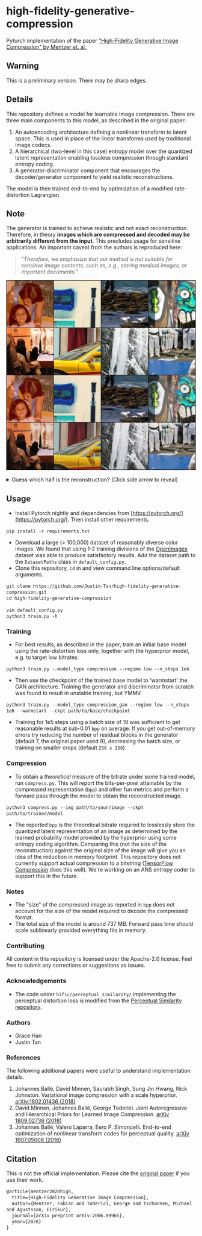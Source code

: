 # high-fidelity-generative-compression
Pytorch implementation of the paper ["High-Fidelity Generative Image Compression" by Mentzer et. al.](https://hific.github.io/)

## Warning
This is a preliminary version. There may be sharp edges.

## Details
This repository defines a model for learnable image compression. There are three main components to this model, as described in the original paper:

1. An autoencoding architecture defining a nonlinear transform to latent space. This is used in place of the linear transforms used by traditional image codecs.
2. A hierarchical (two-level in this case) entropy model over the quantized latent representation enabling lossless compression through standard entropy coding.
3. A generator-discriminator component that encourages the decoder/generator component to yield realistic reconstructions.

The model is then trained end-to-end by optimization of a modified rate-distortion Lagrangian. 

## Note
The generator is trained to achieve realistic and not exact reconstruction. Therefore, in theory **images which are compressed and decoded may be arbitrarily different from the input**. This precludes usage for sensitive applications. An important caveat from the authors is reproduced here: 

> "_Therefore, we emphasize that our method is not suitable for sensitive image contents, such as, e.g., storing medical images, or important documents._" 

![guess](assets/recon.jpg)

<details>
  <summary>Guess which half is the reconstruction? (Click side arrow to reveal) </summary>

> Bottom row, (average bpp 0.097) v. the top row JPG originals (average bpp 2.981).

</details>

## Usage
* Install Pytorch nightly and dependencies from [https://pytorch.org/](https://pytorch.org/). Then install other requirements.
```
pip install -r requirements.txt
```
* Download a large (> 100,000) dataset of reasonably diverse color images. We found that using 1-2 training divisions of the [OpenImages](https://storage.googleapis.com/openimages/web/index.html) dataset was able to produce satisfactory results. Add the dataset path to the `DatasetPaths` class in `default_config.py`.
* Clone this repository, `cd` in and view command line options/default arguments.
```
git clone https://github.com/Justin-Tan/high-fidelity-generative-compression.git
cd high-fidelity-generative-compression

vim default_config.py
python3 train.py -h
```

### Training
* For best results, as described in the paper, train an initial base model using the rate-distortion loss only, together with the hyperprior model, e.g. to target low bitrates:
```
python3 train.py --model_type compression --regime low --n_steps 1e6
```

* Then use the checkpoint of the trained base model to 'warmstart' the GAN architecture. Training the generator and discriminator from scratch was found to result in unstable training, but YMMV.
```
python3 train.py --model_type compression_gan --regime low --n_steps 1e6 --warmstart --ckpt path/to/base/checkpoint
```
* Training for 1e5 steps using a batch size of 16 was sufficient to get reasonable results at sub-0.01 `bpp` on average. If you get out-of-memory errors try reducing the number of residual blocks in the generator (default 7, the original paper used 9), decreasing the batch size, or training on smaller crops (default `256 x 256`).

### Compression
* To obtain a _theoretical_ measure of the bitrate under some trained model, run `compress.py`. This will report the bits-per-pixel attainable by the compressed representation (`bpp`) and other fun metrics and perform a forward pass through the model to obtain the reconstructed image.
```
python3 compress.py --img path/to/your/image --ckpt path/to/trained/model
```
* The reported `bpp` is the theoretical bitrate required to losslessly store the quantized latent representation of an image as determined by the learned probability model provided by the hyperprior using some entropy coding algorithm. Comparing this (not the size of the reconstruction) against the original size of the image will give you an idea of the reduction in memory footprint. This repository does not currently support actual compression to a bitstring ([TensorFlow Compression](https://github.com/tensorflow/compression) does this well). We're working on an ANS entropy coder to support this in the future.

### Notes
* The "size" of the compressed image as reported in `bpp` does not account for the size of the model required to decode the compressed format.
* The total size of the model is around 737 MB. Forward pass time should scale sublinearly provided everything fits in memory.

### Contributing
All content in this repository is licensed under the Apache-2.0 license. Feel free to submit any corrections or suggestions as issues.

<!-- ### Known Issues / Todo
* Training is unstable for high bitrate models (passing the `--regime high` flag in `train.py`). Currently unsure whether this is due to the dataset, or a flaw in the model. -->

### Acknowledgements
* The code under `hific/perceptual_similarity/` implementing the perceptual distortion loss is modified from the [Perceptual Similarity repository](https://github.com/richzhang/PerceptualSimilarity).
<!-- * Kookaburra image (`data/kookaburra.jpg`) by [u/Crispy_Chooken](https://old.reddit.com/r/australia/comments/i3ffpk/best_photo_of_a_kookaburra_ive_taken_yet/).
* The cat in the main image is my neighbour's. -->

### Authors
* Grace Han
* Justin Tan

### References
The following additional papers were useful to understand implementation details.
1. Johannes Ballé, David Minnen, Saurabh Singh, Sung Jin Hwang, Nick Johnston. Variational image compression with a scale hyperprior. [arXiv:1802.01436 (2018)](https://arxiv.org/abs/1802.01436)
2. David Minnen, Johannes Ballé, George Toderici. Joint Autoregressive and Hierarchical Priors for Learned Image Compression. [arXiv 1809.02736 (2018)](https://arxiv.org/abs/1809.02736)
3. Johannes Ballé, Valero Laparra, Eero P. Simoncelli. End-to-end optimization of nonlinear transform codes for perceptual quality. [arXiv 1607.05006 (2016)](https://arxiv.org/abs/1607.05006)

## Citation
This is not the official implementation. Please cite the [original paper](https://arxiv.org/abs/2006.09965) if you use their work.
```
@article{mentzer2020high,
  title={High-Fidelity Generative Image Compression},
  author={Mentzer, Fabian and Toderici, George and Tschannen, Michael and Agustsson, Eirikur},
  journal={arXiv preprint arXiv:2006.09965},
  year={2020}
}
```
